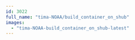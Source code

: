 ```yaml
---
id: 3022
full_name: "tima-NOAA/build_container_on_shub"
images: 
  - "tima-NOAA-build_container_on_shub-latest"
---
```

